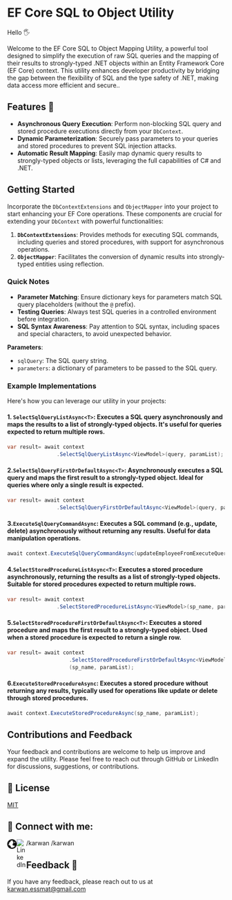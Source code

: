 


# EF Core SQL to Object Utility

Hello 🖐️ 

Welcome to the EF Core SQL to Object Mapping Utility, a powerful tool designed to simplify the execution of raw SQL queries and the mapping of their results to strongly-typed .NET objects within an Entity Framework Core (EF Core) context. This utility enhances developer productivity by bridging the gap between the flexibility of SQL and the type safety of .NET, making data access more efficient and secure..


## Features 🌟

- **Asynchronous Query Execution**: Perform non-blocking SQL query and stored procedure executions directly from your `DbContext`.
- **Dynamic Parameterization**: Securely pass parameters to your queries and stored procedures to prevent SQL injection attacks.
-   **Automatic Result Mapping**: Easily map dynamic query results to strongly-typed objects or lists, leveraging the full capabilities of C# and .NET.



## Getting Started

Incorporate the `DbContextExtensions` and `ObjectMapper` into your project to start enhancing your EF Core operations. These components are crucial for extending your `DbContext` with powerful functionalities:

1.  **`DbContextExtensions`**: Provides methods for executing SQL commands, including queries and stored procedures, with support for asynchronous operations.
2.  **`ObjectMapper`**: Facilitates the conversion of dynamic results into strongly-typed entities using reflection.

### Quick Notes

-   **Parameter Matching**: Ensure dictionary keys for parameters match SQL query placeholders (without the `@` prefix).
-   **Testing Queries**: Always test SQL queries in a controlled environment before integration.
-   **SQL Syntax Awareness**: Pay attention to SQL syntax, including spaces and special characters, to avoid unexpected behavior.

**Parameters**:
-   `sqlQuery`: The SQL query string.
-   `parameters`: a dictionary of parameters to be passed to the SQL query.




### Example Implementations

Here's how you can leverage our utility in your projects:


#### 1. `SelectSqlQueryListAsync<T>`: Executes a SQL query asynchronously and maps the results to a list of strongly-typed objects. It's useful for queries expected to return multiple rows.

```csharp
var result= await context
				.SelectSqlQueryListAsync<ViewModel>(query, paramList);


```

#### 2.**`SelectSqlQueryFirstOrDefaultAsync<T>`**: Asynchronously executes a SQL query and maps the first result to a strongly-typed object. Ideal for queries where only a single result is expected.

```csharp
var result= await context
				.SelectSqlQueryFirstOrDefaultAsync<ViewModel>(query, paramList);


```

#### 3.**`ExecuteSqlQueryCommandAsync`**: Executes a SQL command (e.g., update, delete) asynchronously without returning any results. Useful for data manipulation operations.

```csharp
await context.ExecuteSqlQueryCommandAsync(updateEmployeeFromExecuteQuery, updateParamList);


```


#### 4.**`SelectStoredProcedureListAsync<T>`**: Executes a stored procedure asynchronously, returning the results as a list of strongly-typed objects. Suitable for stored procedures expected to return multiple rows.

```csharp
var result= await context
				.SelectStoredProcedureListAsync<ViewModel>(sp_name, paramList);

```

#### 5.**`SelectStoredProcedureFirstOrDefaultAsync<T>`**: Executes a stored procedure and maps the first result to a strongly-typed object. Used when a stored procedure is expected to return a single row.

```csharp
var result= await context
					.SelectStoredProcedureFirstOrDefaultAsync<ViewModel>
					(sp_name, paramList);


```

#### 6.**`ExecuteStoredProcedureAsync`**: Executes a stored procedure without returning any results, typically used for operations like update or delete through stored procedures.

```csharp
await context.ExecuteStoredProcedureAsync(sp_name, paramList);
```



## Contributions and Feedback

Your feedback and contributions are welcome to help us improve and expand the utility. Please feel free to reach out through GitHub or LinkedIn for discussions, suggestions, or contributions.


## 📄 License
[MIT](https://choosealicense.com/licenses/mit/)
    

## 🔗 Connect with me:

[<img align="left" alt="GitHub" width="22px" src="https://raw.githubusercontent.com/iconic/open-iconic/master/svg/globe.svg" />][github] /karwan
[<img align="left" alt="LinkedIn" width="22px" src="https://cdn.jsdelivr.net/npm/simple-icons@v3/icons/linkedin.svg" />][linkedin] /karwan

[github]: https://github.com/karwanessmat
[linkedin]: https://www.linkedin.com/in/karwan-othman

 

## Feedback 📢
If you have any feedback, please reach out to us at karwan.essmat@gmail.com 
  
